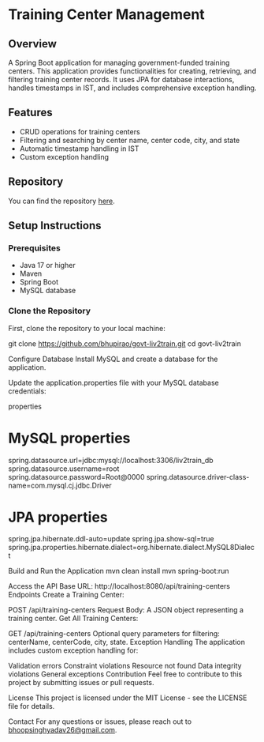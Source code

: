# Training Center Management

## Overview

A Spring Boot application for managing government-funded training centers. This application provides functionalities for creating, retrieving, and filtering training center records. It uses JPA for database interactions, handles timestamps in IST, and includes comprehensive exception handling.

## Features

- CRUD operations for training centers
- Filtering and searching by center name, center code, city, and state
- Automatic timestamp handling in IST
- Custom exception handling

## Repository

You can find the repository [here](https://github.com/bhupirao/govt-liv2train.git).

## Setup Instructions

### Prerequisites

- Java 17 or higher
- Maven
- Spring Boot
- MySQL database

### Clone the Repository

First, clone the repository to your local machine:

git clone https://github.com/bhupirao/govt-liv2train.git
cd govt-liv2train

Configure Database
Install MySQL and create a database for the application.

Update the application.properties file with your MySQL database credentials:

properties

# MySQL properties
spring.datasource.url=jdbc:mysql://localhost:3306/liv2train_db
spring.datasource.username=root
spring.datasource.password=Root@0000
spring.datasource.driver-class-name=com.mysql.cj.jdbc.Driver

# JPA properties
spring.jpa.hibernate.ddl-auto=update
spring.jpa.show-sql=true
spring.jpa.properties.hibernate.dialect=org.hibernate.dialect.MySQL8Dialect

Build and Run the Application
mvn clean install
mvn spring-boot:run

Access the API
Base URL: http://localhost:8080/api/training-centers
Endpoints
Create a Training Center:

POST /api/training-centers
Request Body: A JSON object representing a training center.
Get All Training Centers:

GET /api/training-centers
Optional query parameters for filtering: centerName, centerCode, city, state.
Exception Handling
The application includes custom exception handling for:

Validation errors
Constraint violations
Resource not found
Data integrity violations
General exceptions
Contribution
Feel free to contribute to this project by submitting issues or pull requests.

License
This project is licensed under the MIT License - see the LICENSE file for details.

Contact
For any questions or issues, please reach out to bhoopsinghyadav26@gmail.com.

